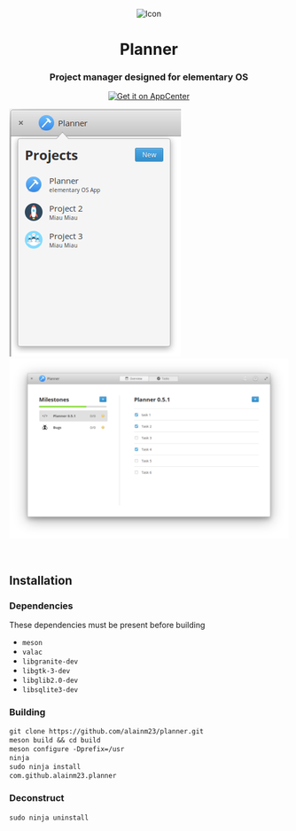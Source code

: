<p align="center">
  <img src="https://cdn.rawgit.com/alainm23/planner/master/data/icons/128/com.github.alainm23.planner.svg" alt="Icon" />
</p>
<h1 align="center">Planner</h1>
<h3 align="center">Project manager designed for elementary OS</h3>
<p align="center">
  <a href="https://appcenter.elementary.io/com.github.alainm23.planner"><img src="https://appcenter.elementary.io/badge.svg?new" alt="Get it on AppCenter" /></a>
</p>

![Screenshot](data/screenshot/screenshot-1.png?raw=true)
![Screenshot](data/screenshot/screenshot-2.png?raw=true)

<br />

## Installation

### Dependencies
These dependencies must be present before building

 - `meson`
 - `valac`
 - `libgranite-dev`
 - `libgtk-3-dev`
 - `libglib2.0-dev`
 - `libsqlite3-dev`

### Building

```
git clone https://github.com/alainm23/planner.git
meson build && cd build
meson configure -Dprefix=/usr
ninja
sudo ninja install
com.github.alainm23.planner
```

### Deconstruct

```
sudo ninja uninstall
```
